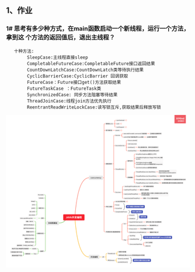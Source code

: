  ## 1、作业
 ### 1# 思考有多少种方式，在main函数启动一个新线程，运行一个方法，拿到这 个方法的返回值后，退出主线程？
       十种方法:
            SleepCase:主线程直接sleep
            CompletableFutureCase:CompletableFuture接口返回结果
            CountDownLatchCase:CountDownLatch类等待执行结果
            CyclicBarrierCase:CyclicBarrier 回调获取
            FutureCase：Future接口get()方法获取结果
            FutureTaskCase ：FutureTask类
            SynchronizedCase: 同步方法阻塞等待结果
            ThreadJoinCase:线程join方法优先执行
            ReentrantReadWriteLockCase:读写锁互斥,获取结果后释放写锁
            
            
   
 ![binaryTree](JAVA并发编程.png "serialGC")
